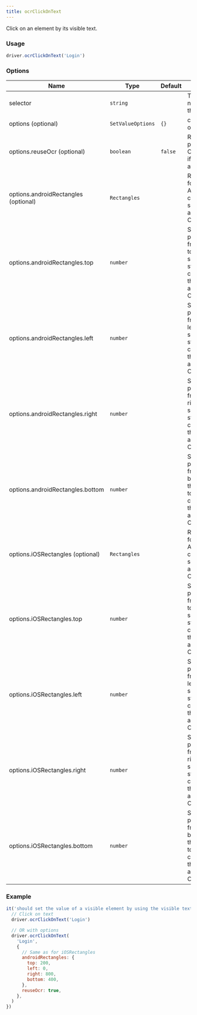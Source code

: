 ```yaml
---
title: ocrClickOnText
---
```

Click on an element by its visible text.

### Usage
```js
driver.ocrClickOnText('Login')
```

### Options

| Name | Type | Default | Details |
| --- | --- | ---| --- |
| selector | `string` | | The visual name of the field |
| options (optional) | `SetValueOptions` | `{}` | command options |
| options.reuseOcr (optional) | `boolean` | `false` | Re-use a previous OCR scan if it is available |
| options.androidRectangles (optional) | `Rectangles` | | Rectangles for Android to crop the search area for OCR |
| options.androidRectangles.top | `number` | | Start position from the top of the screen to start cropping the search area for OCR |
| options.androidRectangles.left | `number` | | Start position from the left of the screen to start cropping the search area for OCR |
| options.androidRectangles.right | `number` | | Start position from the right of the screen to start cropping the search area for OCR |
| options.androidRectangles.bottom | `number` | | Start position from the bottom of the screen to start cropping the search area for OCR |
| options.iOSRectangles (optional) | `Rectangles` | | Rectangles for Android to crop the search area for OCR |
| options.iOSRectangles.top | `number` | | Start position from the top of the screen to start cropping the search area for OCR |
| options.iOSRectangles.left | `number` | | Start position from the left of the screen to start cropping the search area for OCR |
| options.iOSRectangles.right | `number` | | Start position from the right of the screen to start cropping the search area for OCR |
| options.iOSRectangles.bottom | `number` | | Start position from the bottom of the screen to start cropping the search area for OCR |

### Example
```js
it('should set the value of a visible element by using the visible text', () => {
  // Click on text
  driver.ocrClickOnText('Login')

  // OR with options
  driver.ocrClickOnText(
    'Login',
    {
      // Same as for iOSRectangles
      androidRectangles: {
        top: 200,
        left: 0,
        right: 800,
        bottom: 400,
      },
      reuseOcr: true,
    },
  )
})
```
